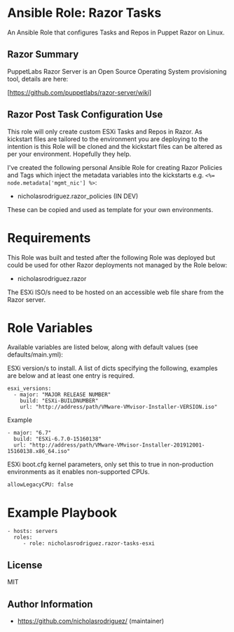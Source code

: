# Ansible Role: Razor Tasks

An Ansible Role that configures Tasks and Repos in Puppet Razor on Linux.

## Razor Summary

PuppetLabs Razor Server is an Open Source Operating System provisioning tool, details are here:

[https://github.com/puppetlabs/razor-server/wiki]

## Razor Post Task Configuration Use

This role will only create custom ESXi Tasks and Repos in Razor. As kickstart files are tailored to the environment you are deploying to the intention is this Role will be cloned and the kickstart files can be altered as per your environment. Hopefully they help.

I've created the following personal Ansible Role for creating Razor Policies and Tags which inject the metadata variables into the kickstarts e.g. ```<%= node.metadata['mgmt_nic'] %>```:

* nicholasrodriguez.razor_policies (IN DEV)

These can be copied and used as template for your own environments.

# Requirements

This Role was built and tested after the following Role was deployed but could be used for other Razor deployments not managed by the Role below:

* nicholasrodriguez.razor

The ESXi ISO/s need to be hosted on an accessible web file share from the Razor server.

# Role Variables

Available variables are listed below, along with default values (see defaults/main.yml):

ESXi version/s to install. A list of dicts specifying the following, examples are below and at least one entry is required.
```
esxi_versions:
  - major: "MAJOR RELEASE NUMBER"
    build: "ESXi-BUILDNUMBER"
    url: "http://address/path/VMware-VMvisor-Installer-VERSION.iso"
```

Example
```
- major: "6.7"
  build: "ESXi-6.7.0-15160138"
  url: "http://address/path/VMware-VMvisor-Installer-201912001-15160138.x86_64.iso"
```

ESXi boot.cfg kernel parameters, only set this to true in non-production environments as it enables non-supported CPUs.
```
allowLegacyCPU: false
```

# Example Playbook
```
- hosts: servers
  roles:
     - role: nicholasrodriguez.razor-tasks-esxi
```

License
-------

MIT

Author Information
------------------

- https://github.com/nicholasrodriguez/ (maintainer)
